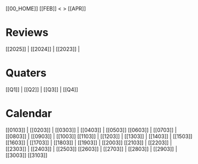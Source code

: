 [[00_HOME]]               [[FEB]] < > [[APR]]

# Reviews

[[2025]] | [[2024]] | [[2023]] | 

# Quaters

[[Q1]] | [[Q2]] | [[Q3]] | [[Q4]]


# Calendar

[[0103]] | [[0203]] | [[0303]] |  [[0403]] | [[0503]]
[[0603]] | [[0703]] | [[0803]] | [[0903]] | [[1003]]
[[1103]] | [[1203]] | [[1303]] | [[1403]] | [[1503]]
[[1603]] | [[1703]] | [[1803]] | [[1903]] | [[2003]]
[[2103]] | [[2203]] | [[2303]] | [[2403]] | [[2503]]
[[2603]] | [[2703]] | [[2803]] | [[2903]] | [[3003]]
[[3103]]



